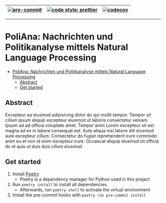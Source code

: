 | [![pre-commit](https://img.shields.io/badge/pre--commit-enabled-brightgreen?logo=pre-commit&logoColor=white)](https://github.com/pre-commit/pre-commit) | [![code style: prettier](https://img.shields.io/badge/code_style-prettier-ff69b4.svg?style=flat-square)](https://github.com/prettier/prettier) | [![codecov](https://codecov.io/gh/felixhoffmnn/studienarbeit/branch/main/graph/badge.svg?token=F5XAXPXJE9)](https://codecov.io/gh/felixhoffmnn/studienarbeit) |
| ------------------------------------------------------------------------------------------------------------------------------------------------------- | ---------------------------------------------------------------------------------------------------------------------------------------------- | ------------------------------------------------------------------------------------------------------------------------------------------------------------- |

---

# PoliAna: Nachrichten und Politikanalyse mittels Natural Language Processing

- [PoliAna: Nachrichten und Politikanalyse mittels Natural Language Processing](#poliana-nachrichten-und-politikanalyse-mittels-natural-language-processing)
  - [Abstract](#abstract)
  - [Get started](#get-started)

## Abstract

<!-- TODO: Edit paragraph -->

Excepteur ea eiusmod adipisicing dolor do qui mollit tempor. Tempor sit cillum ipsum aliquip excepteur eiusmod ut laboris consectetur veniam. Ipsum ad ad officia voluptate amet. Tempor anim Lorem excepteur sit est magna ad ex in labore consequat est. Aute aliqua nisi labore elit eiusmod aute excepteur cillum. Consectetur do fugiat reprehenderit irure commodo anim eu et non id enim excepteur irure. Occaecat aliquip eiusmod sit officia do et quis ut duis duis cillum eiusmod.

## Get started

1. Install [Poetry](https://python-poetry.org/docs/#installation)
   - Poetry is a dependency manager for Python used in this project
2. Run `poetry install` to install all dependencies
   - Afterwards, run `poetry shell` to activate the virtual environment
3. Install the pre-commit hooks with `poetry run pre-commit install`
